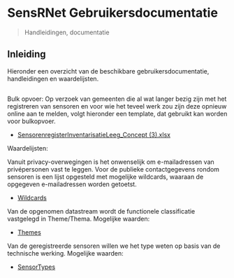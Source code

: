 # SensRNet Gebruikersdocumentatie
> Handleidingen, documentatie

## Inleiding
Hieronder een overzicht van de beschikbare gebruikersdocumentatie, handleidingen en waardelijsten.

##
Bulk opvoer:
Op verzoek van gemeenten die al wat langer bezig zijn met het registreren van sensoren en voor wie het teveel werk zou zijn deze opnieuw online aan te melden, volgt hieronder een template, dat gebruikt kan worden voor bulkopvoer.

- [SensorenregisterInventarisatieLeeg_Concept (3).xlsx](https://github.com/kadaster-labs/sensrnet-home/files/7395827/SensorenregisterInventarisatieLeeg_Concept.3.xlsx)

Waardelijsten:

Vanuit privacy-overwegingen is het onwenselijk om e-mailadressen van privépersonen vast te leggen. Voor de publieke contactgegevens rondom sensoren is een lijst opgesteld met mogelijke wildcards, waaraan de opgegeven e-mailadressen worden getoetst. 
- [Wildcards](WildcardsEmail.md) 

Van de opgenomen datastream wordt de functionele classificatie vastgelegd in Theme/Thema. Mogelijke waarden:
- [Themes](Themes.md)

Van de geregistreerde sensoren willen we het type weten op basis van de technische werking. Mogelijke waarden:
- [SensorTypes](SensorTypes.md)

